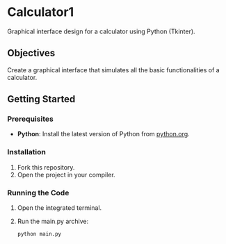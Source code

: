 # Calculator1

Graphical interface design for a calculator using Python (Tkinter).

## Objectives

Create a graphical interface that simulates all the basic functionalities of a calculator.

## Getting Started

### Prerequisites

- **Python**: Install the latest version of Python from [python.org](https://www.python.org/).

### Installation

1. Fork this repository.
2. Open the project in your compiler.

### Running the Code

1. Open the integrated terminal.
2. Run the main.py archive:

   ```
   python main.py
   ```
